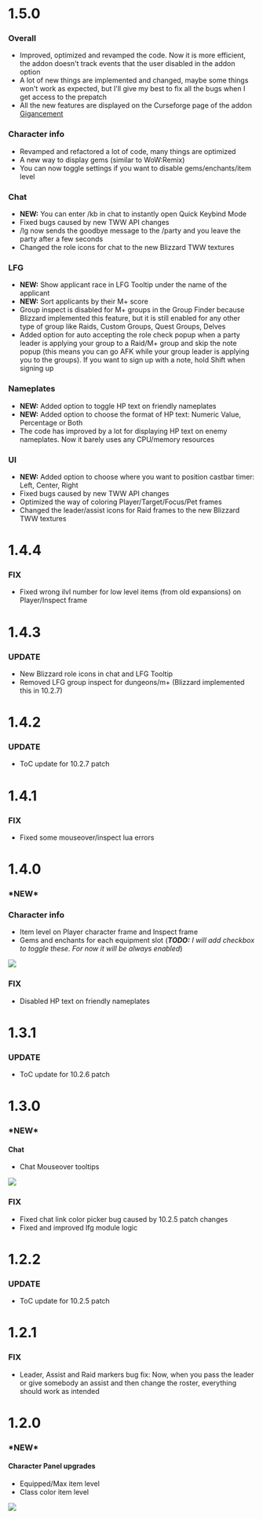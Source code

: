 # **1.5.0**

### Overall
* Improved, optimized and revamped the code. Now it is more efficient, the addon doesn't track events that the user disabled in the addon option
* A lot of new things are implemented and changed, maybe some things won't work as expected, but I'll give my best to fix all the bugs when I get access to the prepatch
* All the new features are displayed on the Curseforge page of the addon [Gigancement](https://www.curseforge.com/wow/addons/gigancement)

### Character info
* Revamped and refactored a lot of code, many things are optimized
* A new way to display gems (similar to WoW:Remix)
* You can now toggle settings if you want to disable gems/enchants/item level
### Chat
* **NEW:** You can enter /kb in chat to instantly open Quick Keybind Mode
* Fixed bugs caused by new TWW API changes
* /lg now sends the goodbye message to the /party and you leave the party after a few seconds
* Changed the role icons for chat to the new Blizzard TWW textures
### LFG
* **NEW:** Show applicant race in LFG Tooltip under the name of the applicant
* **NEW:** Sort applicants by their M+ score
* Group inspect is disabled for M+ groups in the Group Finder because Blizzard implemented this feature, but it is still enabled for any other type of group like Raids, Custom Groups, Quest Groups, Delves
* Added option for auto accepting the role check popup when a party leader is applying your group to a Raid/M+ group and skip the note popup (this means you can go AFK while your group leader is applying you to the groups). If you want to sign up with a note, hold Shift when signing up
### Nameplates
* **NEW:** Added option to toggle HP text on friendly nameplates
* **NEW:** Added option to choose the format of HP text: Numeric Value, Percentage or Both
* The code has improved by a lot for displaying HP text on enemy nameplates. Now it barely uses any CPU/memory resources
### UI
* **NEW:** Added option to choose where you want to position castbar timer: Left, Center, Right
* Fixed bugs caused by new TWW API changes
* Optimized the way of coloring Player/Target/Focus/Pet frames
* Changed the leader/assist icons for Raid frames to the new Blizzard TWW textures



# **1.4.4**

### FIX
* Fixed wrong ilvl number for low level items (from old expansions) on Player/Inspect frame



# **1.4.3**

### UPDATE
* New Blizzard role icons in chat and LFG Tooltip
* Removed LFG group inspect for dungeons/m+ (Blizzard implemented this in 10.2.7)



# **1.4.2**

### UPDATE
* ToC update for 10.2.7 patch



# **1.4.1**

### FIX
* Fixed some mouseover/inspect lua errors



# **1.4.0**

### \*NEW\*
### Character info
* Item level on Player character frame and Inspect frame
* Gems and enchants for each equipment slot (***TODO:** I will add checkbox to toggle these. For now it will be always enabled*)
<img src="https://imgur.com/8ukM6o0.png"/>

### FIX
* Disabled HP text on friendly nameplates



# **1.3.1**

### UPDATE
* ToC update for 10.2.6 patch



# **1.3.0**

### \*NEW\*
#### Chat
* Chat Mouseover tooltips

<img src="https://imgur.com/BJRJBgK.png"/>

### FIX
* Fixed chat link color picker bug caused by 10.2.5 patch changes
* Fixed and improved lfg module logic



# **1.2.2**

### UPDATE
* ToC update for 10.2.5 patch



# **1.2.1**

### FIX
* Leader, Assist and Raid markers bug fix: Now, when you pass the leader or give somebody an assist and then change the roster, everything should work as intended



# **1.2.0**

### \*NEW\*
#### Character Panel upgrades
* Equipped/Max item level
* Class color item level

<img src="https://imgur.com/8l41vXX.png"/>
